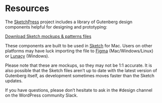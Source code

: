 # Resources

The [SketchPress](https://github.com/10up/SketchPress) project includes a library of Gutenberg design components helpful for designing and prototyping:

[Download Sketch mockups & patterns files](https://github.com/10up/SketchPress)

These components are built to be used in [Sketch](https://www.sketchapp.com) for Mac. Users on other platforms may have luck importing the file to [Figma](https://www.figma.com) (Mac/Windows/Linux) or [Lunacy](https://icons8.com/lunacy) (Windows).

Please note that these are mockups, so they may not be 1:1 accurate. It is also possible that the Sketch files aren’t up to date with the latest version of Gutenberg itself, as development sometimes moves faster than the Sketch updates.

If you have questions, please don’t hesitate to ask in the #design channel on the WordPress community Slack.
